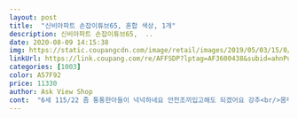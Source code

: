 ```yaml
---
layout: post 
title:  "신비아파트 손잡이튜브65, 혼합 색상, 1개" 
description: 신비아파트 손잡이튜브65,  ..
date: 2020-08-09 14:15:38 
img: https://static.coupangcdn.com/image/retail/images/2019/05/03/15/0/05763866-df2d-4af5-9311-16906c675d2c.jpg 
linkUrl: https://link.coupang.com/re/AFFSDP?lptag=AF3600438&subid=ahnPublicAsk&pageKey=219622692&itemId=682369361&vendorItemId=4754476357&traceid=V0-113-8907f37df8071943 
categories: [1003] 
color: A57F92 
price: 11330 
author: Ask View Shop 
cont:  "6세 115/22 좀 통통한아들이 넉넉하네요 안전조끼입고해도 되겠어요 강추<br/>몸무게 15킬로 인데 사용전이지만 구명조끼 입고도 여유있게<br/>이가격에 이품질 왕전 짱이에요 아들이 완전 신났어요<br/>잘 들어갈꺼같아요  손잡이도 있었어 사용하기 편할 것 같구요<br/>조카가 너무너무 좋아합니다<br/>호루라기? 같은 것도 들어있었어요^^!!<br/>호루라기도 들어있고 세심함이 더욱 마음에 드는 상품입니다^^<br/>" 
---
```

